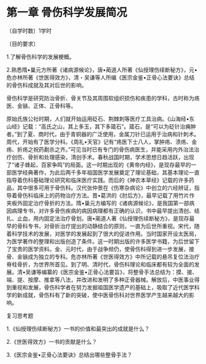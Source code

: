# 第一章 骨伤科学发展简况

〔自学时数〕1学时

〔目的要求〕

1.了解骨伤科学的发展梗概。

2.熟悉隋•巢元方所著《诸病源候论》，唐•蔺道人所著《仙授理伤续断秘方》，元•危亦林所著《世医得效方》，清・吴谦等人所编《医宗金鉴•正骨心法要诀》总结的骨伤科成就及其对后世的影响。

骨伤科学是研究防治骨折、骨关节及其周围软组织损伤和疾患的学科，古时称为疡医、金镞、正体、正骨科等。

原始氏族公社时期，人们就开始运用砭石、荆棘刺等医疗工具治病。《山海经•东山经》记载：“高氏之山，其上多玉，其下多箴石”。箴石，是“可以为砭针治痈肿者。”到了夏、商时代，由于青铜器的广泛使用，金属刀针已运用于治病和针刺术。周代，开始有了医学分科。《周礼•天官》记有“疡医下士八人，掌肿疡、溃疡、金疡、折疡之祝药劀杀之齐。”可见当时已有专门的骨伤病医生，并能采用内外治法治疗创伤、骨折和处理感染，清创手术。春秋战国时期，学术思想日趋活跃，出现了“诸子蜂起，百家争鸣”的局面。这一时期出现的《黄帝内经》，是现存最早的一部医学经典著作，为此后两千多年祖国医学发展奠定了理论基础，其基本理论一直指导着伤科基础理论研究和临床医疗实践。而后的《神农本草经》记载的许多药品，其中很多可用于骨伤科。汉代张仲景在《伤寒杂病论》中创立的六经辨证，指导着骨伤科临床上的药物治疗方法。晋•葛洪的《肘后方》，最早记载了用竹片作夹板外固定治疗骨折的方法。隋•巢元方编写的《诸病源候论》，是我国第一部病因病理专书，对许多骨伤疾病的病因病理都有正确的认识，书中最早提出清创、结扎、止血，用内固定法治疗骨划。唐•蔺道人著《仙授理伤续断秘方》，是现存最早的骨科专书，对骨折治疗提出的动静结合的原则，一直为后世所重视。宋代，随着科学技术的发展，对医学的发展起到了很大的促进作用。当时国家开设太医局，为医学著作的整理和出版创造了条件。这一时期出版的许多医学书籍，为后世留下了宝贵的医学资料。金、元时代，由于战争频仍，使骨伤科得到进一步发展，接骨、金镞成为独立的专科。危亦林所著《世医得效方》中所记载的悬吊复位法治疗脊柱骨折，为世界所首见。到了明、清时代，骨伤科理论和临床都有较为全面的发展。清•吴谦等编纂的《医宗金鉴•正骨心法要旨》，将整骨手法总结为：摸、接、端、提、按摩、推拿等八法，并改进和发明了多种正骨器械。解放后，中医事业得到重视和发展，骨伤科学者在努力发掘祖国医学遗产的基础上，吸取了近代医学科学的新成就，骨伤科有了新的突破，使中医骨伤科对世界医学产生越来越大的影响。

复习思考题

1.《仙授理伤续断秘方》一书的价值和最突出的成就是什么？

2.《世医得效方》一书的贡献是什么？

3.《医宗金鉴•正骨心法要诀》总结出哪些整骨手法？